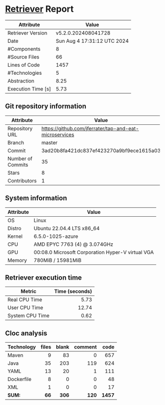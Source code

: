 # [Retriever](https://github.com/PalladioSimulator/Palladio-ReverseEngineering-Retriever) Report
| Attribute          | Value |
| ------------------ | ----- |
| Retriever Version  | v5.2.0.202408041728 |
| Date               | Sun Aug  4 17:31:12 UTC 2024 |
| #Components        | 8 |
| #Source Files      | 66 |
| Lines of Code      | 1457 |
| #Technologies      | 5 |
| Abstraction        | 8.25 |
| Execution Time [s] | 5.73 |

## Git repository information
|      Attribute    | Value |
| ----------------- | ----- |
| Repository URL    | https://github.com/jferrater/tap-and-eat-microservices |
| Branch            | master |
| Commit            | 3ad20b8fa421dc837ef423270a9bf9ece1615a03 |
| Number of Commits | 35 |
| Stars             | 8 |
| Contributors      | 1 |


## System information
| Attribute | Value |
| --------- | ----- |
| OS | Linux  |
| Distro | Ubuntu 22.04.4 LTS x86_64  |
| Kernel | 6.5.0-1025-azure  |
| CPU | AMD EPYC 7763 (4) @ 3.074GHz  |
| GPU | 00:08.0 Microsoft Corporation Hyper-V virtual VGA  |
| Memory | 780MiB / 15981MiB  |

## Retriever execution time
| Metric | Time (seconds) |
| --- | ---: |
| Real CPU Time | 5.73 |
| User CPU Time | 12.74 |
| System CPU Time | 0.62 |
<!--
Explainations:
- __Real CPU Time__: actual time the command has run (can be less than total time spent in user and system mode for multi-threaded processes)
- __User CPU Time__: time the command has spent running in user mode
- __System CPU Time__: time the command has spent running in system or kernel mode
-->

## Cloc analysis

<!-- github.com/AlDanial/cloc v 1.90  T=0.12 s (581.2 files/s, 19345.6 lines/s) -->

|Technology|files|blank|comment|code|
|:-------|-------:|-------:|-------:|-------:|
|Maven|9|83|0|657|
|Java|35|203|119|624|
|YAML|13|20|1|111|
|Dockerfile|8|0|0|48|
|XML|1|0|0|17|
|**SUM:**|**66**|**306**|**120**|**1457**|
